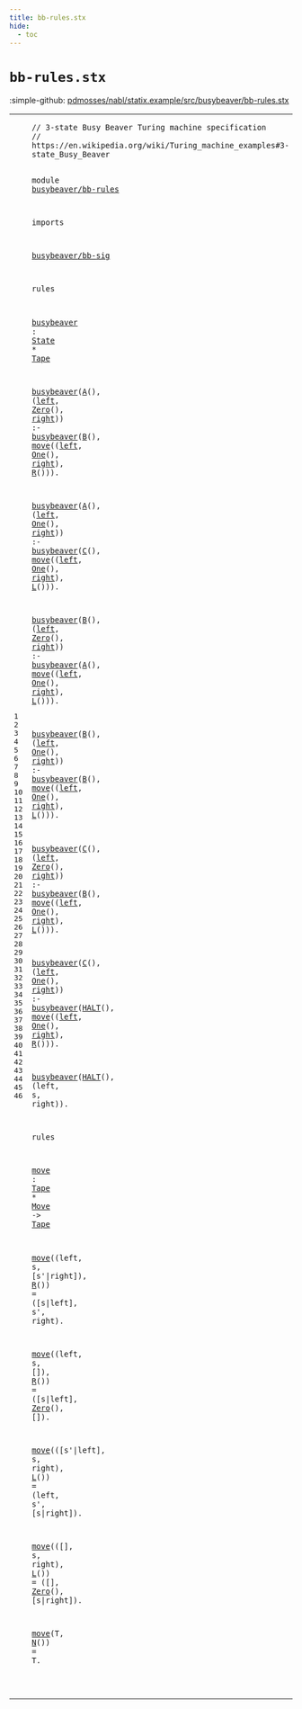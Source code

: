 ```yaml
---
title: bb-rules.stx
hide:
  - toc
---
```


# `bb-rules.stx`

:simple-github: [pdmosses/nabl/statix.example/src/busybeaver/bb-rules.stx]

[pdmosses/nabl/statix.example/src/busybeaver/bb-rules.stx]: https://github.com/pdmosses/nabl/blob/master/statix.example/src/busybeaver/bb-rules.stx "The source file on GitHub"

<div class="stx"><table class="highlighttable"><tbody><tr><td class="linenos"><div class="linenodiv"><pre><span></span>1
2
3
4
5
6
7
8
9
10
11
12
13
14
15
16
17
18
19
20
21
22
23
24
25
26
27
28
29
30
31
32
33
34
35
36
37
38
39
40
41
42
43
44
45
46
</pre></div></td>
<td class="code"><pre><code><span class="layout">// 3-state Busy Beaver Turing machine specification</span>
<span class="layout">// https://en.wikipedia.org/wiki/Turing_machine_examples#3-state_Busy_Beaver</span>

<span class="keyword">module</span> <a href="../bb-test.stxtest/#busybeaver/bb-rules_207_226" id="busybeaver/bb-rules_137_156" title="Referenced at ../bb-test.stxtest line 11"><span class="token sort_ConstraintId">busybeaver</span><span class="operator">/</span><span class="token sort_ConstraintId">bb</span><span class="operator">-</span><span class="keyword">rules</span></a>

<span class="keyword">imports</span>

  <a href="../bb-sig.stx/#busybeaver/bb-sig_137_154" id="busybeaver/bb-sig_169_186" title="Defined at ../bb-sig.stx line 4"><span class="token sort_ConstraintId">busybeaver</span><span class="operator">/</span><span class="token sort_ConstraintId">bb</span><span class="operator">-</span><span class="token sort_ConstraintId">sig</span></a>

<span class="keyword">rules</span>

  <a href="#busybeaver_226_236" id="busybeaver_197_207" title="Referenced at line 14, 15, 17, 18, 20, 21, 23, 24, 26, 27, 29, 30, 32; ../bb-test.stxtest line 6"><span class="token sort_ConstraintId">busybeaver</span></a> <span class="operator">:</span> <span class="cons_SimpleSort"><a href="../bb-sig.stx/#State_175_180" id="State_210_215" title="Defined at ../bb-sig.stx line 8"><span class="token sort_OpId">State</span></a></span> <span class="operator">*</span> <span class="cons_SimpleSort"><a href="../bb-sig.stx/#Tape_402_406" id="Tape_218_222" title="Defined at ../bb-sig.stx line 23"><span class="token sort_OpId">Tape</span></a></span>

  <a href="#busybeaver_197_207" id="busybeaver_226_236" title="Defined at line 12"><span class="token sort_ConstraintId">busybeaver</span></a><span class="operator">(</span><a href="../bb-sig.stx/#A_198_199" id="A_237_238" title="Defined at ../bb-sig.stx line 9"><span class="token sort_OpId">A</span></a><span class="operator">(),</span> <span class="operator">(</span><span class="cons_Var"><a href="#left_294_298" id="left_243_247" title="Referenced at line 15"><span class="token sort_ConstraintId">left</span></a></span><span class="operator">,</span> <a href="../bb-sig.stx/#Zero_295_299" id="Zero_249_253" title="Defined at ../bb-sig.stx line 15"><span class="token sort_OpId">Zero</span></a><span class="operator">(),</span> <span class="cons_Var"><a href="#right_307_312" id="right_257_262" title="Referenced at line 15"><span class="token sort_ConstraintId">right</span></a></span><span class="operator">))</span> <span class="operator">:-</span>
    <a href="#busybeaver_197_207" id="busybeaver_272_282" title="Defined at line 12"><span class="token sort_ConstraintId">busybeaver</span></a><span class="operator">(</span><a href="../bb-sig.stx/#B_215_216" id="B_283_284" title="Defined at ../bb-sig.stx line 10"><span class="token sort_OpId">B</span></a><span class="operator">(),</span> <a href="#move_868_872" id="move_288_292" title="Defined at line 36"><span class="token sort_ConstraintId">move</span></a><span class="operator">((</span><span class="cons_Var"><a href="#left_243_247" id="left_294_298" title="Defined at line 14"><span class="token sort_ConstraintId">left</span></a></span><span class="operator">,</span> <a href="../bb-sig.stx/#One_313_316" id="One_300_303" title="Defined at ../bb-sig.stx line 16"><span class="token sort_OpId">One</span></a><span class="operator">(),</span> <span class="cons_Var"><a href="#right_257_262" id="right_307_312" title="Defined at line 14"><span class="token sort_ConstraintId">right</span></a></span><span class="operator">),</span> <a href="../bb-sig.stx/#R_358_359" id="R_315_316" title="Defined at ../bb-sig.stx line 19"><span class="token sort_OpId">R</span></a><span class="operator">())).</span>

  <a href="#busybeaver_197_207" id="busybeaver_325_335" title="Defined at line 12"><span class="token sort_ConstraintId">busybeaver</span></a><span class="operator">(</span><a href="../bb-sig.stx/#A_198_199" id="A_336_337" title="Defined at ../bb-sig.stx line 9"><span class="token sort_OpId">A</span></a><span class="operator">(),</span> <span class="operator">(</span><span class="cons_Var"><a href="#left_392_396" id="left_342_346" title="Referenced at line 18"><span class="token sort_ConstraintId">left</span></a></span><span class="operator">,</span> <a href="../bb-sig.stx/#One_313_316" id="One_348_351" title="Defined at ../bb-sig.stx line 16"><span class="token sort_OpId">One</span></a><span class="operator">(),</span> <span class="cons_Var"><a href="#right_405_410" id="right_355_360" title="Referenced at line 18"><span class="token sort_ConstraintId">right</span></a></span><span class="operator">))</span> <span class="operator">:-</span>
    <a href="#busybeaver_197_207" id="busybeaver_370_380" title="Defined at line 12"><span class="token sort_ConstraintId">busybeaver</span></a><span class="operator">(</span><a href="../bb-sig.stx/#C_232_233" id="C_381_382" title="Defined at ../bb-sig.stx line 11"><span class="token sort_OpId">C</span></a><span class="operator">(),</span> <a href="#move_868_872" id="move_386_390" title="Defined at line 36"><span class="token sort_ConstraintId">move</span></a><span class="operator">((</span><span class="cons_Var"><a href="#left_342_346" id="left_392_396" title="Defined at line 17"><span class="token sort_ConstraintId">left</span></a></span><span class="operator">,</span> <a href="../bb-sig.stx/#One_313_316" id="One_398_401" title="Defined at ../bb-sig.stx line 16"><span class="token sort_OpId">One</span></a><span class="operator">(),</span> <span class="cons_Var"><a href="#right_355_360" id="right_405_410" title="Defined at line 17"><span class="token sort_ConstraintId">right</span></a></span><span class="operator">),</span> <a href="../bb-sig.stx/#L_371_372" id="L_413_414" title="Defined at ../bb-sig.stx line 20"><span class="token sort_OpId">L</span></a><span class="operator">())).</span>

  <a href="#busybeaver_197_207" id="busybeaver_423_433" title="Defined at line 12"><span class="token sort_ConstraintId">busybeaver</span></a><span class="operator">(</span><a href="../bb-sig.stx/#B_215_216" id="B_434_435" title="Defined at ../bb-sig.stx line 10"><span class="token sort_OpId">B</span></a><span class="operator">(),</span> <span class="operator">(</span><span class="cons_Var"><a href="#left_491_495" id="left_440_444" title="Referenced at line 21"><span class="token sort_ConstraintId">left</span></a></span><span class="operator">,</span> <a href="../bb-sig.stx/#Zero_295_299" id="Zero_446_450" title="Defined at ../bb-sig.stx line 15"><span class="token sort_OpId">Zero</span></a><span class="operator">(),</span> <span class="cons_Var"><a href="#right_504_509" id="right_454_459" title="Referenced at line 21"><span class="token sort_ConstraintId">right</span></a></span><span class="operator">))</span> <span class="operator">:-</span>
    <a href="#busybeaver_197_207" id="busybeaver_469_479" title="Defined at line 12"><span class="token sort_ConstraintId">busybeaver</span></a><span class="operator">(</span><a href="../bb-sig.stx/#A_198_199" id="A_480_481" title="Defined at ../bb-sig.stx line 9"><span class="token sort_OpId">A</span></a><span class="operator">(),</span> <a href="#move_868_872" id="move_485_489" title="Defined at line 36"><span class="token sort_ConstraintId">move</span></a><span class="operator">((</span><span class="cons_Var"><a href="#left_440_444" id="left_491_495" title="Defined at line 20"><span class="token sort_ConstraintId">left</span></a></span><span class="operator">,</span> <a href="../bb-sig.stx/#One_313_316" id="One_497_500" title="Defined at ../bb-sig.stx line 16"><span class="token sort_OpId">One</span></a><span class="operator">(),</span> <span class="cons_Var"><a href="#right_454_459" id="right_504_509" title="Defined at line 20"><span class="token sort_ConstraintId">right</span></a></span><span class="operator">),</span> <a href="../bb-sig.stx/#L_371_372" id="L_512_513" title="Defined at ../bb-sig.stx line 20"><span class="token sort_OpId">L</span></a><span class="operator">())).</span>

  <a href="#busybeaver_197_207" id="busybeaver_522_532" title="Defined at line 12"><span class="token sort_ConstraintId">busybeaver</span></a><span class="operator">(</span><a href="../bb-sig.stx/#B_215_216" id="B_533_534" title="Defined at ../bb-sig.stx line 10"><span class="token sort_OpId">B</span></a><span class="operator">(),</span> <span class="operator">(</span><span class="cons_Var"><a href="#left_589_593" id="left_539_543" title="Referenced at line 24"><span class="token sort_ConstraintId">left</span></a></span><span class="operator">,</span> <a href="../bb-sig.stx/#One_313_316" id="One_545_548" title="Defined at ../bb-sig.stx line 16"><span class="token sort_OpId">One</span></a><span class="operator">(),</span> <span class="cons_Var"><a href="#right_602_607" id="right_552_557" title="Referenced at line 24"><span class="token sort_ConstraintId">right</span></a></span><span class="operator">))</span> <span class="operator">:-</span>
    <a href="#busybeaver_197_207" id="busybeaver_567_577" title="Defined at line 12"><span class="token sort_ConstraintId">busybeaver</span></a><span class="operator">(</span><a href="../bb-sig.stx/#B_215_216" id="B_578_579" title="Defined at ../bb-sig.stx line 10"><span class="token sort_OpId">B</span></a><span class="operator">(),</span> <a href="#move_868_872" id="move_583_587" title="Defined at line 36"><span class="token sort_ConstraintId">move</span></a><span class="operator">((</span><span class="cons_Var"><a href="#left_539_543" id="left_589_593" title="Defined at line 23"><span class="token sort_ConstraintId">left</span></a></span><span class="operator">,</span> <a href="../bb-sig.stx/#One_313_316" id="One_595_598" title="Defined at ../bb-sig.stx line 16"><span class="token sort_OpId">One</span></a><span class="operator">(),</span> <span class="cons_Var"><a href="#right_552_557" id="right_602_607" title="Defined at line 23"><span class="token sort_ConstraintId">right</span></a></span><span class="operator">),</span> <a href="../bb-sig.stx/#L_371_372" id="L_610_611" title="Defined at ../bb-sig.stx line 20"><span class="token sort_OpId">L</span></a><span class="operator">())).</span>

  <a href="#busybeaver_197_207" id="busybeaver_620_630" title="Defined at line 12"><span class="token sort_ConstraintId">busybeaver</span></a><span class="operator">(</span><a href="../bb-sig.stx/#C_232_233" id="C_631_632" title="Defined at ../bb-sig.stx line 11"><span class="token sort_OpId">C</span></a><span class="operator">(),</span> <span class="operator">(</span><span class="cons_Var"><a href="#left_688_692" id="left_637_641" title="Referenced at line 27"><span class="token sort_ConstraintId">left</span></a></span><span class="operator">,</span> <a href="../bb-sig.stx/#Zero_295_299" id="Zero_643_647" title="Defined at ../bb-sig.stx line 15"><span class="token sort_OpId">Zero</span></a><span class="operator">(),</span> <span class="cons_Var"><a href="#right_701_706" id="right_651_656" title="Referenced at line 27"><span class="token sort_ConstraintId">right</span></a></span><span class="operator">))</span> <span class="operator">:-</span>
    <a href="#busybeaver_197_207" id="busybeaver_666_676" title="Defined at line 12"><span class="token sort_ConstraintId">busybeaver</span></a><span class="operator">(</span><a href="../bb-sig.stx/#B_215_216" id="B_677_678" title="Defined at ../bb-sig.stx line 10"><span class="token sort_OpId">B</span></a><span class="operator">(),</span> <a href="#move_868_872" id="move_682_686" title="Defined at line 36"><span class="token sort_ConstraintId">move</span></a><span class="operator">((</span><span class="cons_Var"><a href="#left_637_641" id="left_688_692" title="Defined at line 26"><span class="token sort_ConstraintId">left</span></a></span><span class="operator">,</span> <a href="../bb-sig.stx/#One_313_316" id="One_694_697" title="Defined at ../bb-sig.stx line 16"><span class="token sort_OpId">One</span></a><span class="operator">(),</span> <span class="cons_Var"><a href="#right_651_656" id="right_701_706" title="Defined at line 26"><span class="token sort_ConstraintId">right</span></a></span><span class="operator">),</span> <a href="../bb-sig.stx/#L_371_372" id="L_709_710" title="Defined at ../bb-sig.stx line 20"><span class="token sort_OpId">L</span></a><span class="operator">())).</span>

  <a href="#busybeaver_197_207" id="busybeaver_719_729" title="Defined at line 12"><span class="token sort_ConstraintId">busybeaver</span></a><span class="operator">(</span><a href="../bb-sig.stx/#C_232_233" id="C_730_731" title="Defined at ../bb-sig.stx line 11"><span class="token sort_OpId">C</span></a><span class="operator">(),</span> <span class="operator">(</span><span class="cons_Var"><a href="#left_789_793" id="left_736_740" title="Referenced at line 30"><span class="token sort_ConstraintId">left</span></a></span><span class="operator">,</span> <a href="../bb-sig.stx/#One_313_316" id="One_742_745" title="Defined at ../bb-sig.stx line 16"><span class="token sort_OpId">One</span></a><span class="operator">(),</span> <span class="cons_Var"><a href="#right_802_807" id="right_749_754" title="Referenced at line 30"><span class="token sort_ConstraintId">right</span></a></span><span class="operator">))</span> <span class="operator">:-</span>
    <a href="#busybeaver_197_207" id="busybeaver_764_774" title="Defined at line 12"><span class="token sort_ConstraintId">busybeaver</span></a><span class="operator">(</span><a href="../bb-sig.stx/#HALT_249_253" id="HALT_775_779" title="Defined at ../bb-sig.stx line 12"><span class="token sort_OpId">HALT</span></a><span class="operator">(),</span> <a href="#move_868_872" id="move_783_787" title="Defined at line 36"><span class="token sort_ConstraintId">move</span></a><span class="operator">((</span><span class="cons_Var"><a href="#left_736_740" id="left_789_793" title="Defined at line 29"><span class="token sort_ConstraintId">left</span></a></span><span class="operator">,</span> <a href="../bb-sig.stx/#One_313_316" id="One_795_798" title="Defined at ../bb-sig.stx line 16"><span class="token sort_OpId">One</span></a><span class="operator">(),</span> <span class="cons_Var"><a href="#right_749_754" id="right_802_807" title="Defined at line 29"><span class="token sort_ConstraintId">right</span></a></span><span class="operator">),</span> <a href="../bb-sig.stx/#R_358_359" id="R_810_811" title="Defined at ../bb-sig.stx line 19"><span class="token sort_OpId">R</span></a><span class="operator">())).</span>

  <a href="#busybeaver_197_207" id="busybeaver_820_830" title="Defined at line 12"><span class="token sort_ConstraintId">busybeaver</span></a><span class="operator">(</span><a href="../bb-sig.stx/#HALT_249_253" id="HALT_831_835" title="Defined at ../bb-sig.stx line 12"><span class="token sort_OpId">HALT</span></a><span class="operator">(),</span> <span class="operator">(</span><span class="cons_Var"><span id="left_840_844" title="Not referenced locally, nor via imports"><span class="token sort_ConstraintId">left</span></span></span><span class="operator">,</span> <span class="cons_Var"><span id="s_846_847" title="Not referenced locally, nor via imports"><span class="token sort_ConstraintId">s</span></span></span><span class="operator">,</span> <span class="cons_Var"><span id="right_849_854" title="Not referenced locally, nor via imports"><span class="token sort_ConstraintId">right</span></span></span><span class="operator">)).</span>

<span class="keyword">rules</span>

  <a href="#move_288_292" id="move_868_872" title="Referenced at line 15, 18, 21, 24, 27, 30, 38, 40, 42, 44, 46"><span class="token sort_ConstraintId">move</span></a> <span class="operator">:</span> <span class="cons_SimpleSort"><a href="../bb-sig.stx/#Tape_402_406" id="Tape_875_879" title="Defined at ../bb-sig.stx line 23"><span class="token sort_OpId">Tape</span></a></span> <span class="operator">*</span> <span class="cons_SimpleSort"><a href="../bb-sig.stx/#Move_336_340" id="Move_882_886" title="Defined at ../bb-sig.stx line 18"><span class="token sort_OpId">Move</span></a></span> <span class="operator">-&gt;</span> <span class="cons_SimpleSort"><a href="../bb-sig.stx/#Tape_402_406" id="Tape_890_894" title="Defined at ../bb-sig.stx line 23"><span class="token sort_OpId">Tape</span></a></span>

  <a href="#move_868_872" id="move_898_902" title="Defined at line 36"><span class="token sort_ConstraintId">move</span></a><span class="operator">((</span><span class="cons_Var">left</span><span class="operator">,</span> <span class="cons_Var"><span id="s_910_911" title="Not referenced locally, nor via imports"><span class="token sort_ConstraintId">s</span></span></span><span class="operator">,</span> <span class="operator">[</span><span class="cons_Var"><span id="s'_914_916" title="Not referenced locally, nor via imports">s<span class="operator">'</span></span></span><span class="operator">|</span><span class="cons_Var">right</span><span class="operator">]),</span> <a href="../bb-sig.stx/#R_358_359" id="R_926_927" title="Defined at ../bb-sig.stx line 19"><span class="token sort_OpId">R</span></a><span class="operator">())</span> <span class="operator">=</span> <span class="operator">([</span><span class="cons_Var">s</span><span class="operator">|</span><span class="cons_Var"><span id="left_937_941" title="Not referenced locally, nor via imports"><span class="token sort_ConstraintId">left</span></span></span><span class="operator">],</span> <span class="cons_Var">s'</span><span class="operator">,</span> <span class="cons_Var"><span id="right_948_953" title="Not referenced locally, nor via imports"><span class="token sort_ConstraintId">right</span></span></span><span class="operator">).</span>

  <a href="#move_868_872" id="move_959_963" title="Defined at line 36"><span class="token sort_ConstraintId">move</span></a><span class="operator">((</span><span class="cons_Var">left</span><span class="operator">,</span> <span class="cons_Var">s</span><span class="operator">,</span> <span class="operator">[]),</span> <a href="../bb-sig.stx/#R_358_359" id="R_979_980" title="Defined at ../bb-sig.stx line 19"><span class="token sort_OpId">R</span></a><span class="operator">())</span> <span class="operator">=</span> <span class="operator">([</span><span class="cons_Var"><span id="s_988_989" title="Not referenced locally, nor via imports"><span class="token sort_ConstraintId">s</span></span></span><span class="operator">|</span><span class="cons_Var"><span id="left_990_994" title="Not referenced locally, nor via imports"><span class="token sort_ConstraintId">left</span></span></span><span class="operator">],</span> <a href="../bb-sig.stx/#Zero_295_299" id="Zero_997_1001" title="Defined at ../bb-sig.stx line 15"><span class="token sort_OpId">Zero</span></a><span class="operator">(),</span> <span class="operator">[]).</span>

  <a href="#move_868_872" id="move_1013_1017" title="Defined at line 36"><span class="token sort_ConstraintId">move</span></a><span class="operator">(([</span><span class="cons_Var">s'</span><span class="operator">|</span><span class="cons_Var"><span id="left_1023_1027" title="Not referenced locally, nor via imports"><span class="token sort_ConstraintId">left</span></span></span><span class="operator">],</span> <span class="cons_Var">s</span><span class="operator">,</span> <span class="cons_Var">right</span><span class="operator">),</span> <a href="../bb-sig.stx/#L_371_372" id="L_1041_1042" title="Defined at ../bb-sig.stx line 20"><span class="token sort_OpId">L</span></a><span class="operator">())</span> <span class="operator">=</span> <span class="operator">(</span><span class="cons_Var">left</span><span class="operator">,</span> <span class="cons_Var"><span id="s'_1055_1057" title="Not referenced locally, nor via imports">s<span class="operator">'</span></span></span><span class="operator">,</span> <span class="operator">[</span><span class="cons_Var"><span id="s_1060_1061" title="Not referenced locally, nor via imports"><span class="token sort_ConstraintId">s</span></span></span><span class="operator">|</span><span class="cons_Var"><span id="right_1062_1067" title="Not referenced locally, nor via imports"><span class="token sort_ConstraintId">right</span></span></span><span class="operator">]).</span>

  <a href="#move_868_872" id="move_1074_1078" title="Defined at line 36"><span class="token sort_ConstraintId">move</span></a><span class="operator">(([],</span> <span class="cons_Var">s</span><span class="operator">,</span> <span class="cons_Var"><span id="right_1087_1092" title="Not referenced locally, nor via imports"><span class="token sort_ConstraintId">right</span></span></span><span class="operator">),</span> <a href="../bb-sig.stx/#L_371_372" id="L_1095_1096" title="Defined at ../bb-sig.stx line 20"><span class="token sort_OpId">L</span></a><span class="operator">())</span> <span class="operator">=</span> <span class="operator">([],</span> <a href="../bb-sig.stx/#Zero_295_299" id="Zero_1107_1111" title="Defined at ../bb-sig.stx line 15"><span class="token sort_OpId">Zero</span></a><span class="operator">(),</span> <span class="operator">[</span><span class="cons_Var"><span id="s_1116_1117" title="Not referenced locally, nor via imports"><span class="token sort_ConstraintId">s</span></span></span><span class="operator">|</span><span class="cons_Var">right</span><span class="operator">]).</span>

  <a href="#move_868_872" id="move_1130_1134" title="Defined at line 36"><span class="token sort_ConstraintId">move</span></a><span class="operator">(</span><span class="cons_Var">T</span><span class="operator">,</span> <a href="../bb-sig.stx/#N_384_385" id="N_1138_1139" title="Defined at ../bb-sig.stx line 21"><span class="token sort_OpId">N</span></a><span class="operator">())</span> <span class="operator">=</span> <span class="cons_Var"><span id="T_1145_1146" title="Not referenced locally, nor via imports"><span class="token sort_OpId">T</span></span></span><span class="operator">.</span>

</code></pre></td></tr></tbody></table></div>